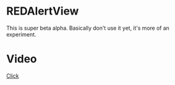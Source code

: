REDAlertView
============

This is super beta alpha. Basically don't use it yet, it's more of an experiment.

Video
=====

[Click](http://f.cl.ly/items/1f071V2I3q0f1N2h3z2y/Screeny%20Video%2015%20May%202013%2011.22.15.mov)
